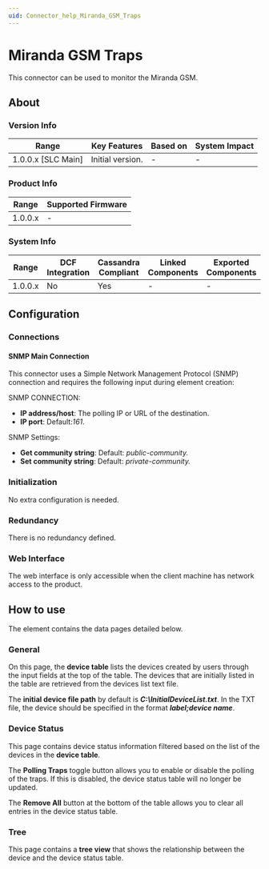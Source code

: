 ```yaml
---
uid: Connector_help_Miranda_GSM_Traps
---
```


# Miranda GSM Traps

This connector can be used to monitor the Miranda GSM.

## About

### Version Info

| Range                | Key Features     | Based on     | System Impact     |
|----------------------|------------------|--------------|-------------------|
| 1.0.0.x [SLC Main]   | Initial version. | -            | -                 |

### Product Info

| Range     | Supported Firmware     |
|-----------|------------------------|
| 1.0.0.x   | -                      |

### System Info

| Range     | DCF Integration     | Cassandra Compliant     | Linked Components     | Exported Components     |
|-----------|---------------------|-------------------------|-----------------------|-------------------------|
| 1.0.0.x   | No                  | Yes                     | -                     | -                       |

## Configuration

### Connections

#### SNMP Main Connection

This connector uses a Simple Network Management Protocol (SNMP) connection and requires the following input during element creation:

SNMP CONNECTION:

- **IP address/host**: The polling IP or URL of the destination.
- **IP port**: Default:*161*.

SNMP Settings:

- **Get community string**: Default: *public-community.*
- **Set community string**: Default: *private-community.*

### Initialization

No extra configuration is needed.

### Redundancy

There is no redundancy defined.

### Web Interface

The web interface is only accessible when the client machine has network access to the product.

## How to use

The element contains the data pages detailed below.

### General

On this page, the **device table** lists the devices created by users through the input fields at the top of the table. The devices that are initially listed in the table are retrieved from the devices list text file.

The **initial device file path** by default is ***C:\InitialDeviceList.txt***. In the TXT file, the device should be specified in the format ***label;device name***.

### Device Status

This page contains device status information filtered based on the list of the devices in the **device table**.

The **Polling Traps** toggle button allows you to enable or disable the polling of the traps. If this is disabled, the device status table will no longer be updated.

The **Remove All** button at the bottom of the table allows you to clear all entries in the device status table.

### Tree

This page contains a **tree view** that shows the relationship between the device and the device status table.
